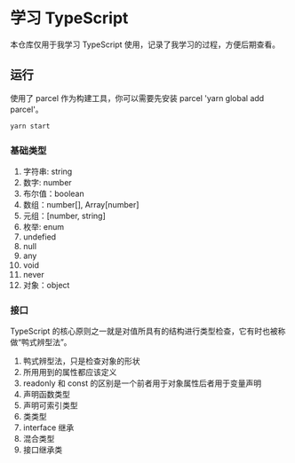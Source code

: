 # 学习 TypeScript

本仓库仅用于我学习 TypeScript 使用，记录了我学习的过程，方便后期查看。

## 运行

使用了 parcel 作为构建工具，你可以需要先安装 parcel 'yarn global add parcel'。

```bash
yarn start
```

### 基础类型

1. 字符串: string
2. 数字: number
3. 布尔值：boolean
4. 数组：number[], Array[number]
5. 元组：[number, string]
6. 枚举: enum
7. undefied
8. null
9. any
10. void
11. never
12. 对象：object

### 接口

TypeScript 的核心原则之一就是对值所具有的结构进行类型检查，它有时也被称做“鸭式辨型法”。

1. 鸭式辨型法，只是检查对象的形状
2. 所用用到的属性都应该定义
3. readonly 和 const 的区别是一个前者用于对象属性后者用于变量声明
4. 声明函数类型
5. 声明可索引类型
6. 类类型
7. interface 继承
8. 混合类型
9. 接口继承类


